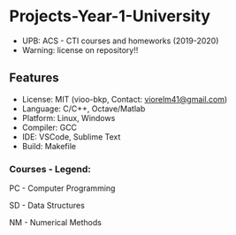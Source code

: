 # Projects-Year-1-University
- UPB: ACS - CTI courses and homeworks (2019-2020)
- Warning: license on repository!!

## Features
- License: MIT (vioo-bkp, Contact: viorelm41@gmail.com)
- Language: C/C++, Octave/Matlab
- Platform: Linux, Windows
- Compiler: GCC
- IDE: VSCode, Sublime Text
- Build: Makefile

### Courses - Legend:

PC - Computer Programming

SD - Data Structures

NM - Numerical Methods
